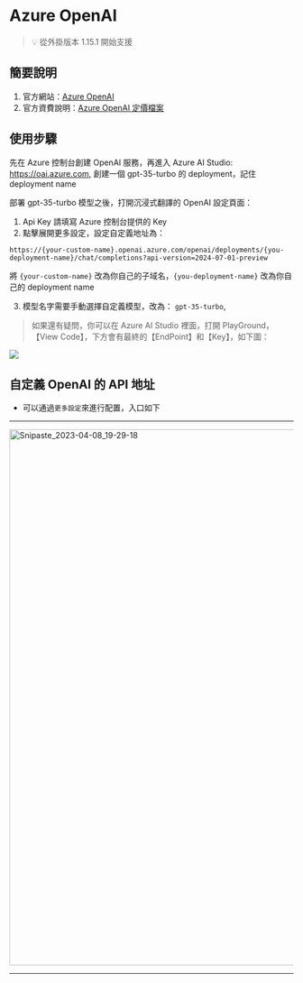 # Azure OpenAI

> 💡 從外掛版本 1.15.1 開始支援

## 簡要說明

1. 官方網站：[Azure OpenAI](https://learn.microsoft.com/zh-cn/azure/cognitive-services/openai/chatgpt-quickstart?tabs=command-line&pivots=rest-api/)
2. 官方資費說明：[Azure OpenAI 定價檔案](https://azure.microsoft.com/zh-cn/pricing/details/cognitive-services/openai-service/#pricing)

## 使用步驟

先在 Azure 控制台創建 OpenAI 服務，再進入 Azure AI Studio: https://oai.azure.com, 創建一個 gpt-35-turbo 的 deployment，記住 deployment name

部署 gpt-35-turbo 模型之後，打開沉浸式翻譯的 OpenAI 設定頁面：

1. Api Key 請填寫 Azure 控制台提供的 Key
2. 點擊展開更多設定，設定自定義地址為：

`https://{your-custom-name}.openai.azure.com/openai/deployments/{you-deployment-name}/chat/completions?api-version=2024-07-01-preview`

將 `{your-custom-name}` 改為你自己的子域名，`{you-deployment-name}` 改為你自己的 deployment name

3. 模型名字需要手動選擇自定義模型，改為： `gpt-35-turbo`,

> 如果還有疑問，你可以在 Azure AI Studio 裡面，打開 PlayGround，【View Code】，下方會有最終的【EndPoint】和【Key】，如下圖：

![](https://s.immersivetranslate.com/static/official-static/assets/docs/doc-assets/azure-openai-key.jpg)

## 自定義 OpenAI 的 API 地址

- 可以通過`更多設定`來進行配置，入口如下

---

<img width="951" alt="Snipaste_2023-04-08_19-29-18" src="https://user-images.githubusercontent.com/5794691/230718739-ff661ce3-04af-4391-8efc-9a5a1c8374b0.png"/>

---